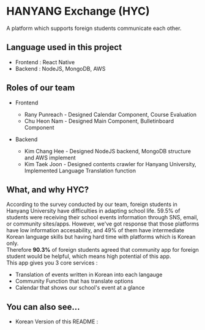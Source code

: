 # HANYANG Exchange (HYC)
 A platform which supports foreign students communicate each other.
 
## Language used in this project
 - Frontend : React Native
 - Backend : NodeJS, MongoDB, AWS
 
## Roles of our team
 - Frontend
   - Rany Punreach - Designed Calendar Component, Course Evaluation
   - Chu Heon Nam - Designed Main Component, Bulletinboard Component
   
 - Backend
   - Kim Chang Hee - Designed NodeJS backend, MongoDB structure and AWS implement
   - Kim Taek Joon - Designed contents crawler for Hanyang University, Implemented Language Translation function

## What, and why HYC?
 According to the survey conducted by our team, foreign students in Hanyang University have difficulties in adapting school life. 59.5% of students were receiving their school events information through SNS, email, or community sites/apps. However, we've got response that those platforms have low information accesability, and 49% of them have intermediate Korean language skills but having hard time with platforms which is Korean only.\
 Therefore **90.3%** of foreign students agreed that community app for foreign student would be helpful, which means high potential of this app.\
  This app gives you 3 core services :
   - Translation of events written in Korean into each langauge
   - Community Function that has translate options
   - Calendar that shows our school's event at a glance

## You can also see...
 - Korean Version of this README : 

